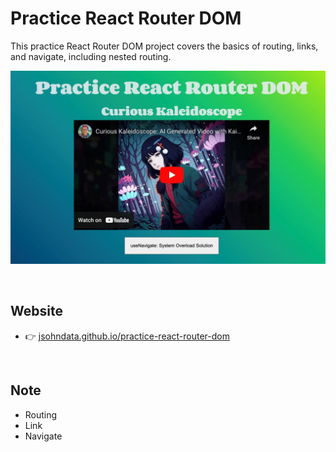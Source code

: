 # Practice React Router DOM
This practice React Router DOM project covers the basics of routing, links, and navigate, including nested routing.

[![screen shot](./public/images/readme.webp)](https://jsohndata.github.io/practice-react-router-dom-c11)

<br />

## Website
* 👉 [jsohndata.github.io/practice-react-router-dom](https://jsohndata.github.io/practice-react-router-dom-c11)

<br />

## Note
* Routing
* Link
* Navigate
